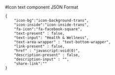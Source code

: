 #Icon text component
JSON Format
```
{   
    "icon-bg":"icon-background-trans",
    "icon-inside":"icon-inside-trans",
    "fa-icon":"fa-facebook-square",
    "text-present" : false,
    "text-input": "Health & Wellness",
    "text-area-wrapper" : "text-bottom-wrapper",
    "link-present" : false,
    "href" : "javascript:void(0)",
    "description-present" : false,
    "description-input" : "",
    "share-link":""
}
```
<!-- Text-area classes available: text-right-wrapper, text-bottom-wrapper -->
<!-- (icon-bg,icon-inside) classes available: (icon-background-trans,icon-inside-trans), (icon-background,icon-inside) -->